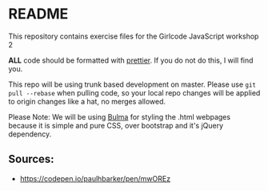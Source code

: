 # README

This repository contains exercise files for the Girlcode JavaScript workshop 2

**ALL** code should be formatted with [prettier](https://github.com/prettier/prettier-vscode). If you do not do this, I will find you.

This repo will be using trunk based development on master. Please use `git pull --rebase` when pulling code, so your local repo changes will be applied to origin changes like a hat, no merges allowed.

Please Note: We will be using [Bulma](https://bulma.io/) for styling the .html webpages because it is simple and pure CSS, over bootstrap and it's jQuery dependency.

## Sources: 

* https://codepen.io/paulhbarker/pen/mwOREz